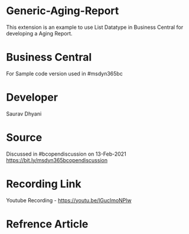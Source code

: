 # Generic-Aging-Report
This extension is an example to use List Datatype in Business Central for developing a Aging Report.

# Business Central
For Sample code version used in #msdyn365bc

# Developer
Saurav Dhyani

# Source
Discussed in #bcopendiscussion on 13-Feb-2021
https://bit.ly/msdyn365bcopendiscussion

# Recording Link
Youtube Recording - https://youtu.be/lGuclmoNPlw

# Refrence Article
